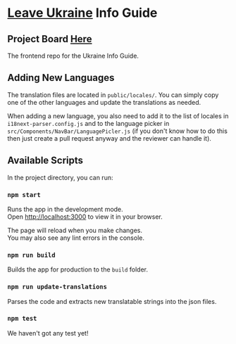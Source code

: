 # [Leave Ukraine](https://leaveukraine.com/) Info Guide 

## Project Board [Here](https://github.com/orgs/Ukraine-Relief-Efforts/projects/1/views/4)

The frontend repo for the Ukraine Info Guide.

## Adding New Languages

The translation files are located in `public/locales/`. You can simply copy
one of the other languages and update the translations as needed.

When adding a new language, you also need to add it to the list of locales in
`i18next-parser.config.js` and to the language picker in
`src/Components/NavBar/LanguagePicler.js` (if you don't know how to do
this then just create a pull request anyway and the reviewer can handle it).

## Available Scripts

In the project directory, you can run:

### `npm start`

Runs the app in the development mode.\
Open [http://localhost:3000](http://localhost:3000) to view it in your browser.

The page will reload when you make changes.\
You may also see any lint errors in the console.

### `npm run build`

Builds the app for production to the `build` folder.

### `npm run update-translations`

Parses the code and extracts new translatable strings into the json files.

### `npm test`

We haven't got any test yet!

